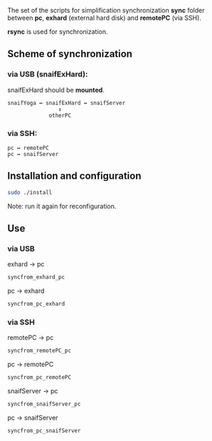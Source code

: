 The set of the scripts for simplification synchronization **sync** folder between **pc**,  **exhard** (external hard disk) and **remotePC** (via SSH).

**rsync** is used for synchronization.

## Scheme of synchronization

### via USB (snaifExHard):

snaifExHard should be **mounted**.
```
snaifYoga ↔ snaifExHard ↔ snaifServer
                ↕
             otherPC
```

### via SSH:

```
pc ↔ remotePC
pc ↔ snaifServer
```


## Installation and configuration

```sh
sudo ./install
```

Note: run it again for reconfiguration.

## Use

### via USB

exhard → pc

```sh
syncfrom_exhard_pc
```

pc → exhard

```sh
syncfrom_pc_exhard
```

### via SSH

remotePC → pc

```sh
syncfrom_remotePC_pc
```

pc → remotePC

```sh
syncfrom_pc_remotePC
```

snaifServer → pc

```sh
syncfrom_snaifServer_pc
```

pc → snaifServer

```sh
syncfrom_pc_snaifServer
```
